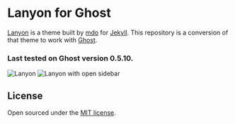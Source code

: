 # Lanyon for Ghost

[Lanyon](https://github.com/poole/lanyon) is a theme built by [mdo](https://github.com/mdo) for [Jekyll](http://jekyllrb.com/). This repository is a conversion of that theme to work with [Ghost](https://ghost.org/).

### Last tested on Ghost version 0.5.10.

![Lanyon](https://f.cloud.github.com/assets/98681/1825266/be03f014-71b0-11e3-9539-876e61530e24.png)
![Lanyon with open sidebar](https://f.cloud.github.com/assets/98681/1825267/be04a914-71b0-11e3-966f-8afe9894c729.png)

## License

Open sourced under the [MIT license](LICENSE.md).
